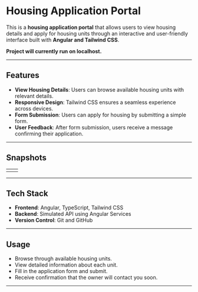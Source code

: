 # Housing Application Portal

This is a **housing application portal** that allows users to view housing details and apply for housing units through an interactive and user-friendly interface built with **Angular and Tailwind CSS**.

<!-- **Project is deployed here:** [Housing Application Portal](#) (Deployment Link Placeholder) -->

**Project will currently run on localhost.**

---

## Features

- **View Housing Details**: Users can browse available housing units with relevant details.
- **Responsive Design**: Tailwind CSS ensures a seamless experience across devices.
- **Form Submission**: Users can apply for housing by submitting a simple form.
- **User Feedback**: After form submission, users receive a message confirming their application.

---

## Snapshots

|   |   |
| - | - |
|   |   |

---

## Tech Stack

- **Frontend**: Angular, TypeScript, Tailwind CSS
- **Backend**: Simulated API using Angular Services
- **Version Control**: Git and GitHub

---

## Usage

- Browse through available housing units.
- View detailed information about each unit.
- Fill in the application form and submit.
- Receive confirmation that the owner will contact you soon.

---



